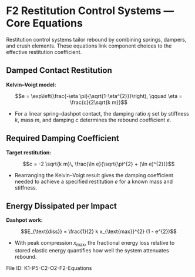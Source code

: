 # F2 Restitution Control Systems — Core Equations

Restitution control systems tailor rebound by combining springs, dampers, and crush elements. These equations link component choices to the effective restitution coefficient.

## Damped Contact Restitution
**Kelvin–Voigt model:**

$$e = \exp\left(\frac{-\eta \pi}{\sqrt{1-\eta^{2}}}\right), \qquad \eta = \frac{c}{2\sqrt{k m}}$$

- For a linear spring–dashpot contact, the damping ratio $\eta$ set by stiffness $k$, mass $m$, and damping $c$ determines the rebound coefficient $e$.

## Required Damping Coefficient
**Target restitution:**

$$c = -2 \sqrt{k m}\, \frac{\ln e}{\sqrt{\pi^{2} + (\ln e)^{2}}}$$

- Rearranging the Kelvin–Voigt result gives the damping coefficient needed to achieve a specified restitution $e$ for a known mass and stiffness.

## Energy Dissipated per Impact
**Dashpot work:**

$$E_{\text{diss}} = \frac{1}{2} k x_{\text{max}}^{2} (1 - e^{2})$$

- With peak compression $x_{\text{max}}$, the fractional energy loss relative to stored elastic energy quantifies how well the system attenuates rebound.

File ID: K1-P5-C2-O2-F2-Equations
